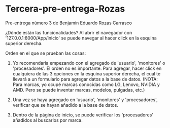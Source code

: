 # Tercera-pre-entrega-Rozas
Pre-entrega número 3 de Benjamín Eduardo Rozas Carrasco

¿Dónde están las funcionalidades?
Al abrir el navegador con '127.0.0.1:8000/App/inicio' se puede navegar al hacer click en la esquina superior derecha.

Orden en el que se prueban las cosas:
1. Yo recomendaría empezando con el agregado de 'usuario', 'monitores' o 'procesadores'. El orden no es importante. Para agregar, hacer click en cualquiera de las 3 opciones en la esquina superior derecha, el cual te llevará a un formulario para agregar datos a la base de datos. (NOTA: Para marcas, yo ocupé marcas conocidas como LG, Lenovo, NVIDIA y AMD. Pero se puede inventar marcas, modelos, pulgadas, etc.)

2. Una vez se haya agregado en 'usuario', 'monitores' y 'procesadores', verificar que se hayan añadido a la base de datos.

3. Dentro de la página de inicio, se puede verificar los 'procesadores' añadidos al buscarlos por marca.
